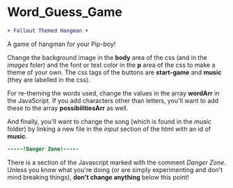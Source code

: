 # Word_Guess_Game
```diff
+ Fallout Themed Hangman +
```
A game of hangman for your Pip-boy!

Change the background image in the **body** area of the css (and in the *images* foler) and the font or text color in the **p** area of the css to make a theme of your own. The css tags of the buttons are **start-game** and **music** (they are labelled in the css).

For re-theming the words used, change the values in the array **wordArr** in the JavaScript. If you add characters other than letters, you'll want to add these to the array **possibilitiesArr** as well.

And finally, you'll want to change the song (which is found in the *music* folder) by linking a new file in the  *input* section of the html with an id of **music**.
```diff
-----!Danger Zone!-----
```
There is a section of the Javascript marked with the comment *Danger Zone*. Unless you know what you're doing (or are simply experimenting and don't mind breaking things), **don't change anything** below this point!